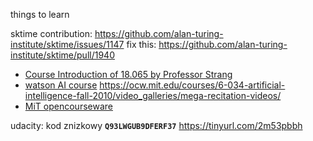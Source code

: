 things to learn


sktime contribution:
https://github.com/alan-turing-institute/sktime/issues/1147
fix this:
https://github.com/alan-turing-institute/sktime/pull/1940



 - [Course Introduction of 18.065 by Professor Strang](https://www.youtube.com/watch?v=Cx5Z-OslNWE])
 - [watson AI course](https://www.youtube.com/watch?v=TjZBTDzGeGg&list=PLUl4u3cNGP63gFHB6xb-kVBiQHYe_4hSi) https://ocw.mit.edu/courses/6-034-artificial-intelligence-fall-2010/video_galleries/mega-recitation-videos/
 - [MiT opencourseware](https://ocw.mit.edu/search/?f=Lecture%20Videos&l=Graduate&q=Prof.%20Gilbert%20Strang)


udacity: kod znizkowy **`Q93LWGUB9DFERF37`**
https://tinyurl.com/2m53pbbh